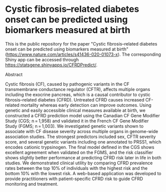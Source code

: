 # Cystic fibrosis–related diabetes onset can be predicted using biomarkers measured at birth

This is the public repository for the paper "Cystic fibrosis–related diabetes onset can be predicted using biomarkers measured at birth" (https://www.nature.com/articles/s41436-020-01073-x). The corresponding Shiny app can be accessed through https://statsgene.shinyapps.io/CFRDPredict/.

Abstract

Cystic fibrosis (CF), caused by pathogenic variants in the CF transmembrane conductance regulator (CFTR), affects multiple organs including the exocrine pancreas, which is a causal contributor to cystic fibrosis–related diabetes (CFRD). Untreated CFRD causes increased CF-related mortality whereas early detection can improve outcomes. Using genetic and easily accessible clinical measures available at birth, we constructed a CFRD prediction model using the Canadian CF Gene Modifier Study (CGS; n = 1,958) and validated it in the French CF Gene Modifier Study (FGMS; n = 1,003). We investigated genetic variants shown to associate with CF disease severity across multiple organs in genome-wide association studies. The strongest predictors included sex, CFTR severity score, and several genetic variants including one annotated to PRSS1, which encodes cationic trypsinogen. The final model defined in the CGS shows excellent agreement when validated on the FGMS, and the risk classifier shows slightly better performance at predicting CFRD risk later in life in both studies. We demonstrated clinical utility by comparing CFRD prevalence rates between the top 10% of individuals with the highest risk and the bottom 10% with the lowest risk. A web-based application was developed to provide practitioners with patient-specific CFRD risk to guide CFRD monitoring and treatment.
